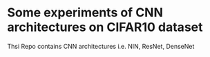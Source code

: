 # Some experiments of CNN architectures on CIFAR10 dataset
Thsi Repo contains CNN architectures i.e. NIN, ResNet, DenseNet
